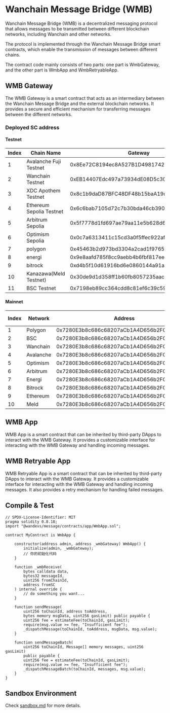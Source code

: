 # Wanchain Message Bridge (WMB)

Wanchain Message Bridge (WMB) is a decentralized messaging protocol that allows messages to be transmitted between different blockchain networks, including Wanchain and other networks.

The protocol is implemented through the Wanchain Message Bridge smart contracts, which enable the transmission of messages between different chains.

The contract code mainly consists of two parts: one part is WmbGateway, and the other part is WmbApp and WmbRetryableApp.

## WMB Gateway

The WMB Gateway is a smart contract that acts as an intermediary between the Wanchain Message Bridge and the external blockchain networks. It provides a secure and efficient mechanism for transferring messages between the different networks. 

### Deployed SC address

#### Testnet

| Index | Chain Name | Gateway | Chain ID |
| --- | --- | --- | --- |
| 1 | Avalanche Fuji Testnet | 0x8Ee72C8194ec8A527B1D4981742727437091C913 | 2147492648 |
| 2 | Wanchain Testnet | 0xEB14407Edc497a73934dE08D5c3079BB1F5f145D | 2153201998 |
| 3 | XDC Apothem Testnet | 0x8c1b9daD87BFC48DF48b15baA19d0FB163030169 | 2147484198 |
| 4 | Ethereum Sepolia Testnet | 0x6c6bab7105d72c7b30bda46cb390e67a0acd8c05 | 2147483708 |
| 5 | Arbitrum Sepolia | 0x5f7778d1fd697ae79aa11e5b628d6f51d4ef7b95 | 1073741826 |
| 6 | Optimism Sepolia | 0x0c7a6313411c15cd3a0f5ffec922af3d8a1b900d | 2147484262 |
| 7 | polygon | 0x45463b2d973bd3304a2cad1f9765b098ece4afce | 2147484614 |
| 8 | energi | 0x9e8aafd785f8cc9aebb4b6fbf817ee988e85fede | 2147493445 |
| 9 | bitrock | 0xd4b5f10d61916bd6e0860144a91ac658de8a1437 | 2154655314 |
| 10 | Kanazawa(Meld Testnet) | 0x30de9d1d358ff1b60fb8057235aac35e23b7650f | 1073741847 |
| 11 | BSC Testnet | 0x7198eb89cc364cdd8c81ef6c39c597712c070ac6 | 2147484362 |

#### Mainnet

| Index | Network | Address | Bip44 chainId |
| --- | --- | --- | --- |
| 1 | Polygon | 0x7280E3b8c686c68207aCb1A4D656b2FC8079c033 | 2147484614 |
| 2 | BSC | 0x7280E3b8c686c68207aCb1A4D656b2FC8079c033 | 2147484362 |
| 3 | Wanchain | 0x7280E3b8c686c68207aCb1A4D656b2FC8079c033 | 2153201998 |
| 4 | Avalanche | 0x7280E3b8c686c68207aCb1A4D656b2FC8079c033 | 2147492648 |
| 5 | Optimism | 0x7280E3b8c686c68207aCb1A4D656b2FC8079c033 | 2147484262 |
| 6 | Arbitrum | 0x7280E3b8c686c68207aCb1A4D656b2FC8079c033 | 1073741826 |
| 7 | Energi | 0x7280E3b8c686c68207aCb1A4D656b2FC8079c033 | 2147493445 |
| 8 | Bitrock | 0x7280E3b8c686c68207aCb1A4D656b2FC8079c033 | 2154655314 |
| 9 | Ethereum | 0x7280E3b8c686c68207aCb1A4D656b2FC8079c033 | 2147483708 |
| 10 | Meld | 0x7280E3b8c686c68207aCb1A4D656b2FC8079c033 | 1073741847 |

## WMB App

WMB App is a smart contract that can be inherited by third-party DApps to interact with the WMB Gateway. It provides a customizable interface for interacting with the WMB Gateway and handling incoming messages.

## WMB Retryable App

WMB Retryable App is a smart contract that can be inherited by third-party DApps to interact with the WMB Gateway. It provides a customizable interface for interacting with the WMB Gateway and handling incoming messages. It also provides a retry mechanism for handling failed messages.


## Compile & Test

```
// SPDX-License-Identifier: MIT
pragma solidity 0.8.18;
import "@wandevs/message/contracts/app/WmbApp.sol";

contract MyContract is WmbApp {
    
    constructor(address admin, address _wmbGateway) WmbApp() {
        initialize(admin, _wmbGateway);
        // 你的初始化代码
    }

    function _wmbReceive(
        bytes calldata data,
        bytes32 messageId,
        uint256 fromChainId,
        address fromSC
    ) internal override {
		// do something you want...
    }

    function sendMessage(
        uint256 toChainId, address toAddress, 
        bytes memory msgData, uint256 gasLimit) public payable {
        uint256 fee = estimateFee(toChainId, gasLimit);
        require(msg.value >= fee, "Insufficient fee");
        _dispatchMessage(toChainId, toAddress, msgData, msg.value);
    }

    function sendMessageBatch(
        uint256 toChainId, Message[] memory messages, uint256 gasLimit) 
        public payable {
        uint256 fee = estimateFee(toChainId, gasLimit);
        require(msg.value >= fee, "Insufficient fee");
        _dispatchMessageBatch(toChainId, messages, msg.value);
    }
}

```

## Sandbox Environment

Check [sandbox.md](./sandbox.md) for more details.
